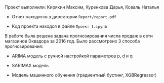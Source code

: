 Проект выполнили: Кирякин Максим, Куренкова Дарья, Коваль Наталья

* Отчет находится в директории `Report/report.pdf`

* Код проекта находся в файле `Проект 1.ipynb`

В работе была решена задача прогнозирования числа продаж в сети магазинов Эквадора за 2016 год. Было рассмотрено 3 способа прогнозирования:

- ARIMA модель с ручной настройкой параметров p, d и q

- SARIMAX модель

- Модель машинного обучения (градиентный бустинг, XGBRegressor)

